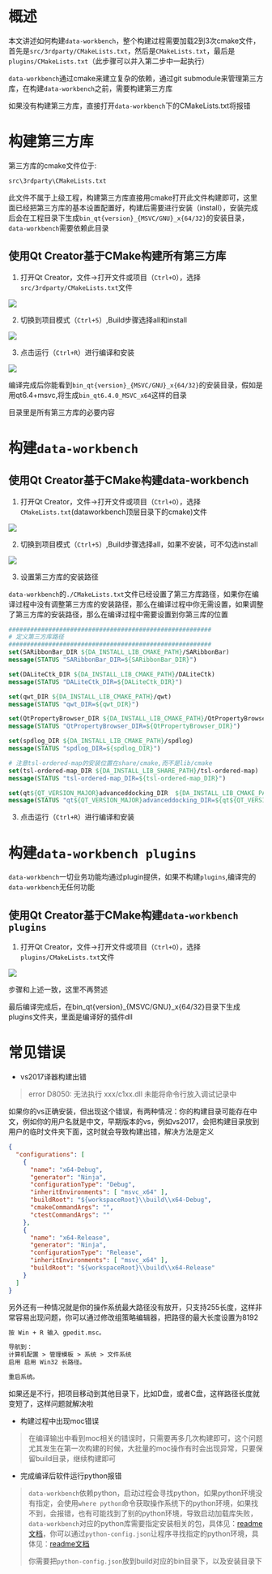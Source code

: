 # 概述

本文讲述如何构建`data-workbench`，整个构建过程需要加载2到3次cmake文件，首先是`src/3rdparty/CMakeLists.txt`，然后是`CMakeLists.txt`，最后是`plugins/CMakeLists.txt`（此步骤可以并入第二步中一起执行）

`data-workbench`通过cmake来建立复杂的依赖，通过git submodule来管理第三方库，在构建`data-workbench`之前，需要构建第三方库

如果没有构建第三方库，直接打开`data-workbench`下的CMakeLists.txt将报错

# 构建第三方库

第三方库的cmake文件位于:

```txt
src\3rdparty\CMakeLists.txt
```

此文件不属于上级工程，构建第三方库直接用cmake打开此文件构建即可，这里面已经把第三方库的基本设置配置好，构建后需要进行安装（install），安装完成后会在工程目录下生成`bin_qt{version}_{MSVC/GNU}_x{64/32}`的安装目录，`data-workbench`需要依赖此目录

## 使用Qt Creator基于CMake构建所有第三方库

1. 打开Qt Creator，文件->打开文件或项目（`Ctrl+O`），选择`src/3rdparty/CMakeLists.txt`文件

![](./PIC/build-3rdparty-cmake-qtc-01.png)

2. 切换到项目模式（`Ctrl+5`）,Build步骤选择all和install

![](./PIC/build-3rdparty-cmake-qtc-02.png)

3. 点击运行（`Ctrl+R`）进行编译和安装

![](./PIC/build-3rdparty-cmake-qtc-03.png)

编译完成后你能看到`bin_qt{version}_{MSVC/GNU}_x{64/32}`的安装目录，假如是用qt6.4+msvc,将生成`bin_qt6.4.0_MSVC_x64`这样的目录

目录里是所有第三方库的必要内容

# 构建`data-workbench`

## 使用Qt Creator基于CMake构建data-workbench

1. 打开Qt Creator，文件->打开文件或项目（`Ctrl+O`），选择`CMakeLists.txt`(dataworkbench顶层目录下的cmake)文件

![](./PIC/build-daworkbench-cmake-qtc-01.png)

2. 切换到项目模式（`Ctrl+5`）,Build步骤选择all，如果不安装，可不勾选install

![](./PIC/build-daworkbench-cmake-qtc-02.png)

3. 设置第三方库的安装路径

`data-workbench`的`./CMakeLists.txt`文件已经设置了第三方库路径，如果你在编译过程中没有调整第三方库的安装路径，那么在编译过程中你无需设置，如果调整了第三方库的安装路径，那么在编译过程中需要设置到你第三库的位置

```cmake
########################################################
# 定义第三方库路径
########################################################
set(SARibbonBar_DIR ${DA_INSTALL_LIB_CMAKE_PATH}/SARibbonBar)
message(STATUS "SARibbonBar_DIR=${SARibbonBar_DIR}")

set(DALiteCtk_DIR ${DA_INSTALL_LIB_CMAKE_PATH}/DALiteCtk)
message(STATUS "DALiteCtk_DIR=${DALiteCtk_DIR}")

set(qwt_DIR ${DA_INSTALL_LIB_CMAKE_PATH}/qwt)
message(STATUS "qwt_DIR=${qwt_DIR}")

set(QtPropertyBrowser_DIR ${DA_INSTALL_LIB_CMAKE_PATH}/QtPropertyBrowser)
message(STATUS "QtPropertyBrowser_DIR=${QtPropertyBrowser_DIR}")

set(spdlog_DIR ${DA_INSTALL_LIB_CMAKE_PATH}/spdlog)
message(STATUS "spdlog_DIR=${spdlog_DIR}")

# 注意tsl-ordered-map的安装位置在share/cmake,而不是lib/cmake
set(tsl-ordered-map_DIR ${DA_INSTALL_LIB_SHARE_PATH}/tsl-ordered-map)
message(STATUS "tsl-ordered-map_DIR=${tsl-ordered-map_DIR}")

set(qt${QT_VERSION_MAJOR}advanceddocking_DIR  ${DA_INSTALL_LIB_CMAKE_PATH}/qt${QT_VERSION_MAJOR}advanceddocking)
message(STATUS "qt${QT_VERSION_MAJOR}advanceddocking_DIR=${qt${QT_VERSION_MAJOR}advanceddocking_DIR}")
```

3. 点击运行（`Ctrl+R`）进行编译和安装

# 构建`data-workbench plugins`

`data-workbench`一切业务功能均通过plugin提供，如果不构建`plugins`,编译完的`data-workbench`无任何功能

## 使用Qt Creator基于CMake构建`data-workbench plugins`

1. 打开Qt Creator，文件->打开文件或项目（`Ctrl+O`），选择`plugins/CMakeLists.txt`文件

![](./PIC/build-daworkbenchplugins-cmake-qtc-01.png)

步骤和上述一致，这里不再赘述

最后编译完成后，在bin_qt{version}_{MSVC/GNU}_x{64/32}目录下生成plugins文件夹，里面是编译好的插件dll

# 常见错误

- vs2017译器构建出错

> error D8050: 无法执行 xxx/c1xx.dll  未能将命令行放入调试记录中

如果你的vs正确安装，但出现这个错误，有两种情况：你的构建目录可能存在中文，例如你的用户名就是中文，早期版本的vs，例如vs2017，会把构建目录放到用户的临时文件夹下面，这时就会导致构建出错，解决方法是定义
```json
{
  "configurations": [
    {
      "name": "x64-Debug",
      "generator": "Ninja",
      "configurationType": "Debug",
      "inheritEnvironments": [ "msvc_x64" ],
      "buildRoot": "${workspaceRoot}\\build\\x64-Debug",
      "cmakeCommandArgs": "",
      "ctestCommandArgs": ""
    },
    {
      "name": "x64-Release",
      "generator": "Ninja",
      "configurationType": "Release",
      "inheritEnvironments": [ "msvc_x64" ],
      "buildRoot": "${workspaceRoot}\\build\\x64-Release"
    }
  ]
}
```

另外还有一种情况就是你的操作系统最大路径没有放开，只支持255长度，这样非常容易出现问题，你可以通过修改组策略编辑器，把路径的最大长度设置为8192


```txt
按 Win + R 输入 gpedit.msc。

导航到：
计算机配置 > 管理模板 > 系统 > 文件系统
启用 启用 Win32 长路径。

重启系统。
```
如果还是不行，把项目移动到其他目录下，比如D盘，或者C盘，这样路径长度就变短了，这样问题就解决啦

- 构建过程中出现moc错误

> 在编译输出中看到moc相关的错误时，只需要再多几次构建即可，这个问题尤其发生在第一次构建的时候，大批量的moc操作有时会出现异常，只要保留build目录，继续构建即可

- 完成编译后软件运行python报错

> `data-workbench`依赖python，启动过程会寻找python，如果python环境没有指定，会使用`where python`命令获取操作系统下的python环境，如果找不到，会报错，也有可能找到了别的python环境，导致启动加载库失败，`data-workbench`对应的python库需要指定安装相关的包，具体见：[readme文档](../readme.md)，你可以通过`python-config.json`让程序寻找指定的python环境，具体见：[readme文档](../readme.md)
>
> 你需要把`python-config.json`放到build对应的bin目录下，以及安装目录下